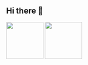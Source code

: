 ## Hi there 👋

<div>
    <img height = "100em" src = "https://github-readme-stats.vercel.app/api?username=HelmoFilho&show_icons=true&theme=merko">
    <img height = "100em" src = "https://github-readme-stats.vercel.app/api/top-langs/?username=HelmoFilho&layout=compact">    
</div>
